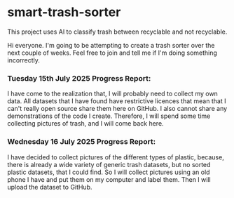 # smart-trash-sorter
This project  uses AI to classify trash between recyclable and not recyclable.

Hi everyone. I'm going to be attempting to create a trash sorter over the next couple of weeks. Feel free to join and tell me if I'm doing something incorrectly.

### Tuesday 15th July 2025 Progress Report:
I have come to the realization that, I will probably need to collect my own data. All datasets that I have found have restrictive licences that mean that I can't really open source share them here on GitHub. I also cannot share any demonstrations of the code I create. Therefore, I will spend some time collecting pictures of trash, and I will come back here.

### Wednesday 16 July 2025 Progress Report:
I have decided to collect pictures of the different types of plastic, because, there is already a wide variety of generic trash datasets, but no sorted plastic datasets, that I could find. So I will collect pictures using an old phone I have and put them on my computer and label them. Then I will upload the dataset to GitHub.
